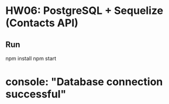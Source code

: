 # HW06: PostgreSQL + Sequelize (Contacts API)

## Run

npm install
npm start
# console: "Database connection successful"
